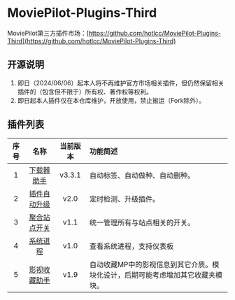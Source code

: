# MoviePilot-Plugins-Third

MoviePilot第三方插件市场：[https://github.com/hotlcc/MoviePilot-Plugins-Third](https://github.com/hotlcc/MoviePilot-Plugins-Third)

## 开源说明

1. 即日（2024/06/06）起本人将不再维护官方市场相关插件，但仍然保留相关插件的（包含但不限于）所有权、著作权等权利。
1. 即日起本人插件仅在本仓库维护，开放使用，禁止搬运（Fork除外）。

## 插件列表

|序号|名称|当前版本|功能简述|
|:---:|:---:|:---:|:---|
|1|[下载器助手](plugins/downloaderhelper)|v3.3.1|自动标签、自动做种、自动删种。|
|2|[插件自动升级](plugins/pluginautoupgrade)|v2.0|定时检测、升级插件。|
|3|[聚合站点开关](plugins/mergesiteswitch)|v1.1|统一管理所有与站点相关的开关。|
|4|[系统进程](plugins/systemprocess)|v1.0|查看系统进程，支持仪表板|
|5|[影视收藏助手](plugins/mediacollecthelper)|v1.9|自动收藏MP中的影视信息到其它介质。模块化设计，后期可能考虑增加其它收藏夹模块。|
